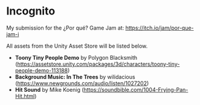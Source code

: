# Incognito
My submission for the ¿Por qué? Game Jam at: https://itch.io/jam/por-que-jam-i

All assets from the Unity Asset Store will be listed below.

- **Toony Tiny People Demo** by Polygon Blacksmith (https://assetstore.unity.com/packages/3d/characters/toony-tiny-people-demo-113188)
- **Background Music: In The Trees** by wilidacious (https://www.newgrounds.com/audio/listen/1027202)
- **Hit Sound** by Mike Koenig (https://soundbible.com/1004-Frying-Pan-Hit.html)
